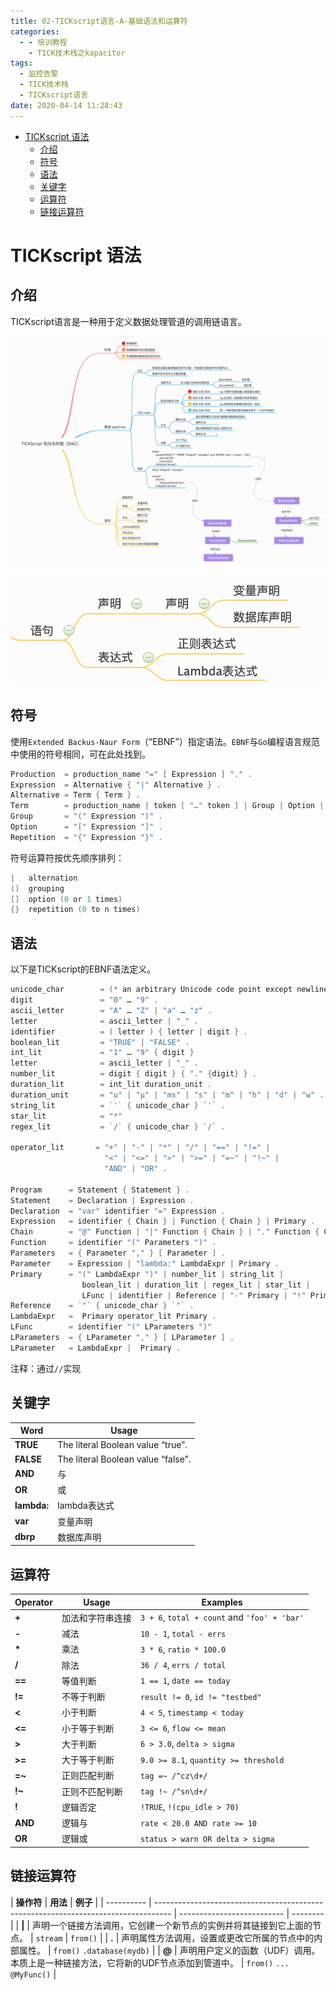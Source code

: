 ```yaml
---
title: 02-TICKscript语言-A-基础语法和运算符
categories:
  - - 培训教程
    - TICK技术栈之kapacitor
tags:
  - 监控告警
  - TICK技术栈
  - TICKscript语言
date: 2020-04-14 11:28:43
---
```


<!-- TOC depthFrom:1 depthTo:6 withLinks:1 updateOnSave:1 orderedList:0 -->

- [TICKscript 语法](#tickscript-语法)
  - [介绍](#介绍)
  - [符号](#符号)
  - [语法](#语法)
  - [关键字](#关键字)
  - [运算符](#运算符)
  - [链接运算符](#链接运算符)

<!-- /TOC -->

# TICKscript 语法

## 介绍

TICKscript语言是一种用于定义数据处理管道的调用链语言。

![](A_TICKscript基础语法和运算符/dag_01.jpg)

![](A_TICKscript基础语法和运算符/dag_02.jpg)

## 符号

使用`Extended Backus-Naur Form`（“EBNF”）指定语法。`EBNF`与`Go`编程语言规范中使用的符号相同，可在此处找到。

```go
Production  = production_name "=" [ Expression ] "." .
Expression  = Alternative { "|" Alternative } .
Alternative = Term { Term } .
Term        = production_name | token [ "…" token ] | Group | Option | Repetition .
Group       = "(" Expression ")" .
Option      = "[" Expression "]" .
Repetition  = "{" Expression "}" .
```

符号运算符按优先顺序排列：

```go
|   alternation
()  grouping
[]  option (0 or 1 times)
{}  repetition (0 to n times)
```

## 语法

以下是TICKscript的EBNF语法定义。

```go
unicode_char        = (* an arbitrary Unicode code point except newline *) .
digit               = "0" … "9" .
ascii_letter        = "A" … "Z" | "a" … "z" .
letter              = ascii_letter | "_" .
identifier          = ( letter ) { letter | digit } .
boolean_lit         = "TRUE" | "FALSE" .
int_lit             = "1" … "9" { digit }
letter              = ascii_letter | "_" .
number_lit          = digit { digit } { "." {digit} } .
duration_lit        = int_lit duration_unit .
duration_unit       = "u" | "µ" | "ms" | "s" | "m" | "h" | "d" | "w" .
string_lit          = `'` { unicode_char } `'` .
star_lit            = "*"
regex_lit           = `/` { unicode_char } `/` .

operator_lit       = "+" | "-" | "*" | "/" | "==" | "!=" |
                     "<" | "<=" | ">" | ">=" | "=~" | "!~" |
                     "AND" | "OR" .

Program      = Statement { Statement } .
Statement    = Declaration | Expression .
Declaration  = "var" identifier "=" Expression .
Expression   = identifier { Chain } | Function { Chain } | Primary .
Chain        = "@" Function | "|" Function { Chain } | "." Function { Chain} | "." identifier { Chain } .
Function     = identifier "(" Parameters ")" .
Parameters   = { Parameter "," } [ Parameter ] .
Parameter    = Expression | "lambda:" LambdaExpr | Primary .
Primary      = "(" LambdaExpr ")" | number_lit | string_lit |
                boolean_lit | duration_lit | regex_lit | star_lit |
                LFunc | identifier | Reference | "-" Primary | "!" Primary .
Reference    = `"` { unicode_char } `"` .
LambdaExpr   =  Primary operator_lit Primary .
LFunc        = identifier "(" LParameters ")"
LParameters  = { LParameter "," } [ LParameter ] .
LParameter   = LambdaExpr |  Primary .
```

注释：通过`//`实现

## 关键字

| **Word**    | **Usage**                          |
| ----------- | ---------------------------------- |
| **TRUE**    | The literal Boolean value “true”.  |
| **FALSE**   | The literal Boolean value “false”. |
| **AND**     | 与                                 |
| **OR**      | 或                                 |
| **lambda:** | lambda表达式                       |
| **var**     | 变量声明                           |
| **dbrp**    | 数据库声明                         |

## 运算符

| **Operator** | **Usage**        | **Examples**                                 |
| ------------ | ---------------- | -------------------------------------------- |
| **+**        | 加法和字符串连接 | `3 + 6`, `total + count` and `'foo' + 'bar'` |
| **-**        | 减法             | `10 - 1`, `total - errs`                     |
| **\***       | 乘法             | `3 * 6`, `ratio * 100.0`                     |
| **/**        | 除法             | `36 / 4`, `errs / total`                     |
| **==**       | 等值判断         | `1 == 1`, `date == today`                    |
| **!=**       | 不等于判断       | `result != 0`, `id != "testbed"`             |
| **<**        | 小于判断         | `4 < 5`, `timestamp < today`                 |
| **<=**       | 小于等于判断     | `3 <= 6`, `flow <= mean`                     |
| **>**        | 大于判断         | `6 > 3.0`, `delta > sigma`                   |
| **>=**       | 大于等于判断     | `9.0 >= 8.1`, `quantity >= threshold`        |
| **=~**       | 正则匹配判断     | `tag =~ /^cz\d+/`                            |
| **!~**       | 正则不匹配判断   | `tag !~ /^sn\d+/`                            |
| **!**        | 逻辑否定         | `!TRUE`, `!(cpu_idle > 70)`                  |
| **AND**      | 逻辑与           | `rate < 20.0 AND rate >= 10`                 |
| **OR**       | 逻辑或           | `status > warn OR delta > sigma`             |

## 链接运算符

| **操作符** | **用法**                                                                           | **例子**                   |
| ---------- | ---------------------------------------------------------------------------------- | -------------------------- | -------- |
| **\|**     | 声明一个链接方法调用，它创建一个新节点的实例并将其链接到它上面的节点。             | `stream`                   | `from()` |
| **.**      | 声明属性方法调用，设置或更改它所属的节点中的内部属性。                             | `from()` `.database(mydb)` |
| **@**      | 声明用户定义的函数（UDF）调用。本质上是一种链接方法，它将新的UDF节点添加到管道中。 | `from()` `...` `@MyFunc()` |
